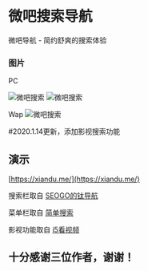 # 微吧搜索导航 

微吧导航 - 简约舒爽的搜索体验


###  图片

PC

![微吧搜索](https://s1.ax1x.com/2020/04/20/JQ3Y0e.md.jpg)
![微吧搜索](https://s1.ax1x.com/2020/04/20/JQ3JmD.jpg)


Wap
![微吧搜索](https://s1.ax1x.com/2020/04/20/JQ82DO.jpg
)

#2020.1.14更新，添加影视搜索功能

## 演示    
 
[https://xiandu.me/](https://xiandu.me/)  

搜索栏取自 [SEOGO的钛导航](https://www.seogo.me/)

菜单栏取自 [简单搜索](https://github.com/5iux/sou)  

影视功能取自 [i5看视频](https://github.com/yumusb/I5Player) 

## 十分感谢三位作者，谢谢！
